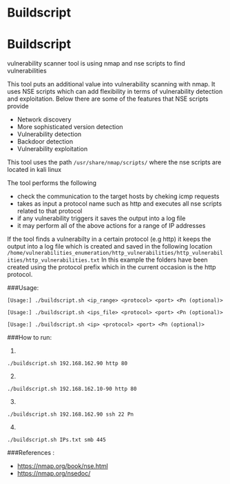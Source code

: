# Buildscript
# Buildscript

vulnerability scanner tool is using nmap and nse scripts to find vulnerabilities

This tool puts an additional value into vulnerability scanning with nmap. 
It uses NSE scripts which can add flexibility in terms of vulnerability detection and exploitation.
Below there are some of the features that NSE scripts provide  

- Network discovery
- More sophisticated version detection
- Vulnerability detection
- Backdoor detection
- Vulnerability exploitation

This tool uses the path ```/usr/share/nmap/scripts/``` where the nse scripts are located in kali linux 

The tool performs the following 

- check the communication to the target hosts by cheking icmp requests
- takes as input a protocol name such as http and executes all nse scripts related to that protocol
- if any vulnerability triggers it saves the output into a log file
- it may perform all of the above actions for a range of IP addresses

If the tool finds a vulnerabilty in a certain protocol (e.g http) it keeps the output into a log file which is created and saved in the following location ```/home/vulnerabilities_enumeration/http_vulnerabilities/http_vulnerabilities/http_vulnerabilities.txt``` 
In this example the folders have been created using the protocol prefix which in the current occasion is the http protocol. 

###Usage: 

```[Usage:] ./buildscript.sh <ip_range> <protocol> <port> <Pn (optional)>```


```[Usage:] ./buildscript.sh <ips_file> <protocol> <port> <Pn (optional)>```


```[Usage:] ./buildscript.sh <ip> <protocol> <port> <Pn (optional)>```

###How to run:

1)
```./buildscript.sh 192.168.162.90 http 80``` 

2)
```./buildscript.sh 192.168.162.10-90 http 80```

3)
```./buildscript.sh 192.168.162.90 ssh 22 Pn```

4)
```./buildscript.sh IPs.txt smb 445 ```

###References :
- https://nmap.org/book/nse.html
- https://nmap.org/nsedoc/



